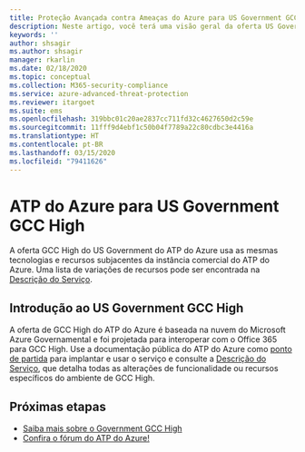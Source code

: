 ```yaml
---
title: Proteção Avançada contra Ameaças do Azure para US Government GCC High
description: Neste artigo, você terá uma visão geral da oferta US Government GCC High do ATP do Azure.
keywords: ''
author: shsagir
ms.author: shsagir
manager: rkarlin
ms.date: 02/18/2020
ms.topic: conceptual
ms.collection: M365-security-compliance
ms.service: azure-advanced-threat-protection
ms.reviewer: itargoet
ms.suite: ems
ms.openlocfilehash: 319bbc01c20ae2837cc711fd32c4627650d2c59e
ms.sourcegitcommit: 11fff9d4ebf1c50b04f7789a22c80cdbc3e4416a
ms.translationtype: HT
ms.contentlocale: pt-BR
ms.lasthandoff: 03/15/2020
ms.locfileid: "79411626"
---
```

# <a name="azure-atp-for-us-government-gcc-high"></a>ATP do Azure para US Government GCC High

A oferta GCC High do US Government do ATP do Azure usa as mesmas tecnologias e recursos subjacentes da instância comercial do ATP do Azure. Uma lista de variações de recursos pode ser encontrada na [Descrição do Serviço](/enterprise-mobility-security/solutions/ems-azure-atp-govt-service-description).

## <a name="get-started-with-us-government-gcc-high"></a>Introdução ao US Government GCC High

A oferta de GCC High do ATP do Azure é baseada na nuvem do Microsoft Azure Governamental e foi projetada para interoperar com o Office 365 para GCC High. Use a documentação pública do ATP do Azure como [ponto de partida](install-atp-step1.md) para implantar e usar o serviço e consulte a [Descrição do Serviço](/enterprise-mobility-security/solutions/ems-azure-atp-govt-service-description), que detalha todas as alterações de funcionalidade ou recursos específicos do ambiente de GCC High.  

## <a name="next-steps"></a>Próximas etapas

- [Saiba mais sobre o Government GCC High](/enterprise-mobility-security/solutions/ems-security-govt-description)
- [Confira o fórum do ATP do Azure!](https://aka.ms/azureatpcommunity)

